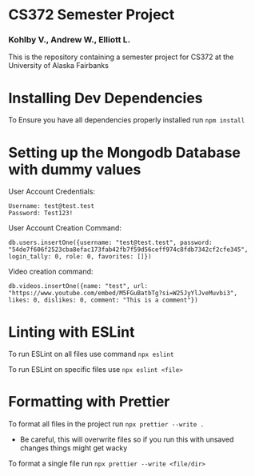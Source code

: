 # CS372 Semester Project

### Kohlby V., Andrew W., Elliott L.

This is the repository containing a semester project for CS372 at the University of Alaska Fairbanks

# Installing Dev Dependencies

To Ensure you have all dependencies properly installed run `npm install`

# Setting up the Mongodb Database with dummy values
User Account Credentials:
``` 
Username: test@test.test
Password: Test123!
```
User Account Creation Command:
```
db.users.insertOne({username: "test@test.test", password: "54de7f606f2523cba8efac173fab42fb7f59d56ceff974c8fdb7342cf2cfe345", login_tally: 0, role: 0, favorites: []})
```

Video creation command:
```
db.videos.insertOne({name: "test", url: "https://www.youtube.com/embed/M5FGuBatbTg?si=W25JyYlJveMuvbi3", likes: 0, dislikes: 0, comment: "This is a comment"})
```

# Linting with ESLint

To run ESLint on all files use command `npx eslint`

To run ESLint on specific files use `npx eslint <file>`

# Formatting with Prettier

To format all files in the project run `npx prettier --write .`

- Be careful, this will overwrite files so if you run this with unsaved changes things might get wacky

To format a single file run `npx prettier --write <file/dir>`



